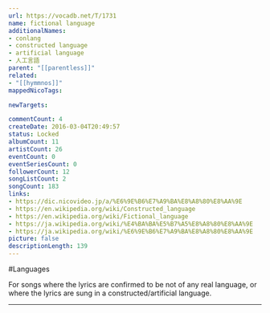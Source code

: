 ```yaml
---
url: https://vocadb.net/T/1731
name: fictional language
additionalNames: 
- conlang
- constructed language
- artificial language
- 人工言語
parent: "[[parentless]]"
related:
- "[[hymmnos]]"
mappedNicoTags:

newTargets:

commentCount: 4
createDate: 2016-03-04T20:49:57
status: Locked
albumCount: 11
artistCount: 26
eventCount: 0
eventSeriesCount: 0
followerCount: 12
songListCount: 2
songCount: 183
links: 
- https://dic.nicovideo.jp/a/%E6%9E%B6%E7%A9%BA%E8%A8%80%E8%AA%9E
- https://en.wikipedia.org/wiki/Constructed_language
- https://en.wikipedia.org/wiki/Fictional_language
- https://ja.wikipedia.org/wiki/%E4%BA%BA%E5%B7%A5%E8%A8%80%E8%AA%9E
- https://ja.wikipedia.org/wiki/%E6%9E%B6%E7%A9%BA%E8%A8%80%E8%AA%9E
picture: false
descriptionLength: 139
---
```


#Languages

For songs where the lyrics are confirmed to be not of any real language, or where the lyrics are sung in a constructed/artificial language.

---

